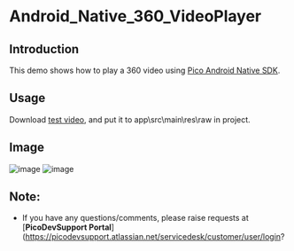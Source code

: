 # Android_Native_360_VideoPlayer


## Introduction

This demo shows how to play a 360 video using [Pico Android Native SDK](https://developer.pico-interactive.com/sdk/index?id=6).

## Usage

Download [test video](https://internal-picocloud.picovr.com:8443/picocloud/f/8c04ec2286/), and put it to app\src\main\res\raw in project.

## Image

![image](https://github.com/picoxr/Android_Native_360_VideoPlayer/blob/master/player.png?raw=true)
![image](https://github.com/picoxr/Android_Native_360_VideoPlayer/blob/master/controller.png?raw=true)

## Note:
- If you have any questions/comments, please raise requests at [**PicoDevSupport Portal**](https://picodevsupport.atlassian.net/servicedesk/customer/user/login?
